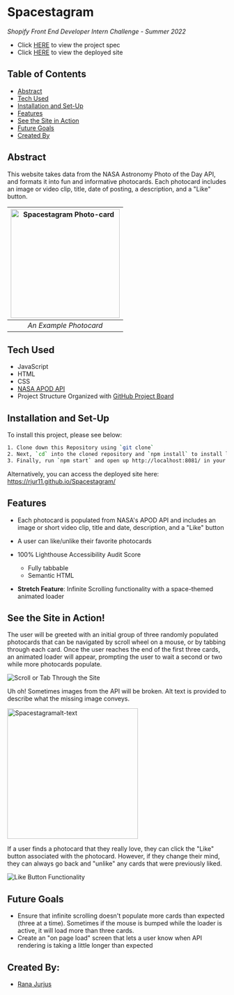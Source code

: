 
# Spacestagram

*Shopify Front End Developer Intern Challenge - Summer 2022*

- Click [HERE](https://docs.google.com/document/d/13zXpyrC2yGxoLXKktxw2VJG2Jw8SdUfliLM-bYQLjqE/edit#) to view the project spec
- Click [HERE](https://rjur11.github.io/Spacestagram/) to view the deployed site

## Table of Contents
- [Abstract](#abstract)
- [Tech Used](#tech-used)
- [Installation and Set-Up](#installation-and-set-up)
- [Features](#features)
- [See the Site in Action](#see-the-site-in-action)
- [Future Goals](#future-goals)
- [Created By](#created-by)

## Abstract

This website takes data from the NASA Astronomy Photo of the Day API, and formats it into fun and informative photocards. Each photocard includes an image or video clip, title, date of posting, a description, and a "Like" button. 

|<img width="250" alt="Spacestagram Photo-card" src="https://user-images.githubusercontent.com/69861203/149709252-cacb27dd-7bcb-442c-9240-4509922cfb02.png"> | 
|:--:| 
| *An Example Photocard* |

## Tech Used

- JavaScript
- HTML
- CSS
- [NASA APOD API](https://api.nasa.gov/)
- Project Structure Organized with [GitHub Project Board](https://github.com/rjur11/Spacestagram/projects/2)

## Installation and Set-Up

To install this project, please see below:

```bash
1. Clone down this Repository using `git clone`
2. Next, `cd` into the cloned repository and `npm install` to install library dependancies
3. Finally, run `npm start` and open up http://localhost:8081/ in your browser to view the webpage
```
Alternatively, you can access the deployed site here: https://rjur11.github.io/Spacestagram/
    
## Features

- Each photocard is populated from NASA's APOD API and includes an image or short video clip, title and date, description, and a "Like" button
- A user can like/unlike their favorite photocards
- 100% Lighthouse Accessibility Audit Score
  - Fully tabbable
  - Semantic HTML

- __Stretch Feature__: Infinite Scrolling functionality with a space-themed animated loader


## See the Site in Action! 

The user will be greeted with an initial group of three randomly populated photocards that can be navigated by scroll wheel on a mouse, or by tabbing through each card. Once the user reaches the end of the first three cards, an animated loader will appear, prompting the user to wait a second or two while more photocards populate.

![Scroll or Tab Through the Site](https://media.giphy.com/media/01wMfH0jVHnMhvgXWy/giphy.gif)

Uh oh! Sometimes images from the API will be broken. Alt text is provided to describe what the missing image conveys.

<img width="300" alt="Spacestagramalt-text" src="https://user-images.githubusercontent.com/69861203/149710540-9a517c11-a33c-43f5-ba02-fccbcad09128.png">

If a user finds a photocard that they really love, they can click the "Like" button associated with the photocard. However, if they change their mind, they can always go back and "unlike" any cards that were previously liked.

![Like Button Functionality](https://media.giphy.com/media/7Cb5JO03rOpZhysmtx/giphy.gif)

## Future Goals

- Ensure that infinite scrolling doesn't populate more cards than expected (three at a time). Sometimes if the mouse is bumped while the loader is active, it will load more than three cards.
- Create an "on page load" screen that lets a user know when API rendering is taking a little longer than expected

## Created By:

- [Rana Jurjus](https://github.com/rjur11)





